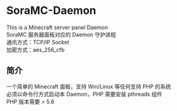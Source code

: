 # SoraMC-Daemon
This is a Minecraft server panel Daemon<br>
SoraMC 服务器面板对应的 Daemon 守护进程<br>
通讯方式：TCP/IP Socket<br>
加密方式：aes_256_cfb<br>
<h2>简介</h2>
一个简单的 Minecraft 面板，支持 Win/Linux 等任何支持 PHP 的系统<br>
必须以命令行方式启动本 Daemon，PHP 需要安装 pthreads 组件<br>
PHP 版本需要 &gt; 5.6<br>
